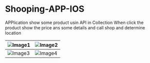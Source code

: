 # Shooping-APP-IOS
APPlication show some product usin API in Collection When click the product show the price ans some details and call shop and determine location 

 | ![Image1](https://imgur.com/EqBzuUY)  |  ![Image2](https://i.ibb.co/KG9GJSQ/Screen-Shot-2019-11-09-at-2-38-31-PM.png) |
|---|---|
| ![Image3](https://i.ibb.co/88Z8Dn6/Screen-Shot-2019-11-15-at-12-51-02-PM.png)  |  ![Image4](https://i.ibb.co/QcZz7TH/Screen-Shot-2019-11-15-at-12-51-33-PM.png) |
